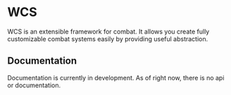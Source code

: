 # WCS
WCS is an extensible framework for combat.
It allows you create fully customizable combat systems easily by providing useful abstraction.

## Documentation
Documentation is currently in development. As of right now, there is no api or documentation.
